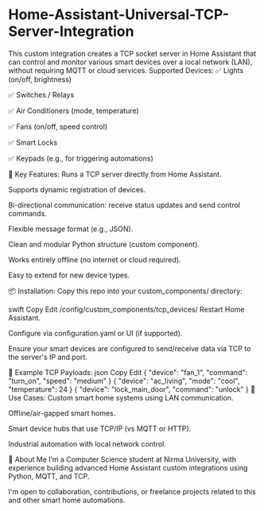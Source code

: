 # Home-Assistant-Universal-TCP-Server-Integration
This custom integration creates a TCP socket server in Home Assistant that can control and monitor various smart devices over a local network (LAN), without requiring MQTT or cloud services.
Supported Devices:
✅ Lights (on/off, brightness)

✅ Switches / Relays

✅ Air Conditioners (mode, temperature)

✅ Fans (on/off, speed control)

✅ Smart Locks

✅ Keypads (e.g., for triggering automations)

🚀 Key Features:
Runs a TCP server directly from Home Assistant.

Supports dynamic registration of devices.

Bi-directional communication: receive status updates and send control commands.

Flexible message format (e.g., JSON).

Clean and modular Python structure (custom component).

Works entirely offline (no internet or cloud required).

Easy to extend for new device types.

📦 Installation:
Copy this repo into your custom_components/ directory:

swift
Copy
Edit
/config/custom_components/tcp_devices/
Restart Home Assistant.

Configure via configuration.yaml or UI (if supported).

Ensure your smart devices are configured to send/receive data via TCP to the server's IP and port.

📨 Example TCP Payloads:
json
Copy
Edit
{ "device": "fan_1", "command": "turn_on", "speed": "medium" }
{ "device": "ac_living", "mode": "cool", "temperature": 24 }
{ "device": "lock_main_door", "command": "unlock" }
📘 Use Cases:
Custom smart home systems using LAN communication.

Offline/air-gapped smart homes.

Smart device hubs that use TCP/IP (vs MQTT or HTTP).

Industrial automation with local network control.

🤝 About Me
I’m a Computer Science student at Nirma University, with experience building advanced Home Assistant custom integrations using Python, MQTT, and TCP.

I'm open to collaboration, contributions, or freelance projects related to this and other smart home automations.

